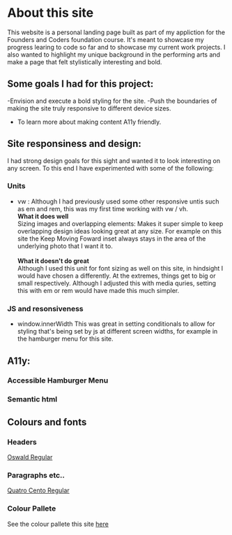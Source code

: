 # About this site
This website is a personal landing page built as part of my appliction for the Founders and Coders foundation course. It's meant to showcase my progress learing to code
so far and to showcase my current work projects. I also wanted to highlight my unique background in the performing arts and make a page that felt stylistically interesting and bold. 

## Some goals I had for this project:
-Envision and execute a bold styling for the site.
-Push the boundaries of making the site truly responsive to different device sizes.
- To learn more about making content A11y friendly.

## Site responsiness and design:
I had strong design goals for this sight and wanted it to look interesting on any screen. To this end I have experimented with some of the following:

  ### Units 
  - vw : Although I had previously used some other responsive untis such as em and rem, this was my first time working with vw / vh. <br>
  **What it does well**  <br>
  Sizing images and overlapping elements: Makes it super simple to keep overlapping design ideas looking great at any size. For example on this site the Keep Moving Foward inset always stays in the area of the underlying photo that I want it to. 
  <br> <br>
  **What it doesn't do great** <br>
  Although I used this unit for font sizing as well on this site, in hindsight I would have chosen a differently. At the extremes, things get to big or small respectively. Although I adjusted this with media quries, setting this with em or rem would have made this much simpler. 
  
### JS and resonsiveness 
- window.innerWidth This was great in setting conditionals to allow for styling that's being set by js at different screen widths, for example in the hamburger menu for this site.


## A11y:
### Accessible Hamburger Menu

### Semantic html



## Colours and fonts

### Headers 
  [Oswald Regular](https://fonts.google.com/specimen/Oswald) 
 
 ### Paragraphs etc..
  [Quatro Cento Regular](https://fonts.google.com/specimen/Quattrocento)
  
  ### Colour Pallete
    
   See the colour pallete this site [here](https://coolors.co/fffcf2-ccc5b9-403d39-252422-eb5e28)

